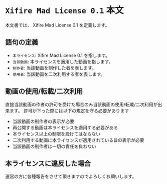 # `Xifire Mad License 0.1` 本文

本文書では、 Xifire Mad License 0.1 を定義します。

## 語句の定義
- `本ライセンス`: Xifire Mad License 0.1 を指します。
- `当該動画`: 本ライセンスを適用した動画を指します。
- `制作者`: 当該動画を制作した者を表します。
- `使用者`: 当該動画を二次利用する者を表します。

## 動画の使用/転載/二次利用

直接当該動画の作者の許可を受けた場合のみ当該動画の使用/転載/二次利用が出来ます。
許可が下った際には以下の規定を守る必要があります
- 当該動画の制作者の表示が必要
- 再公開する動画は本ライセンスを適用する必要がある
- 本ライセンス以上の制限を設けてはならない
- 二次利用する動画に本ライセンスが適用されている旨の表示が必要
- 当該動画の制作者は一切の責任を負わない

## 本ライセンスに違反した場合

運営の方に各種報告をさせて頂きますのでよろしくお願いします。
